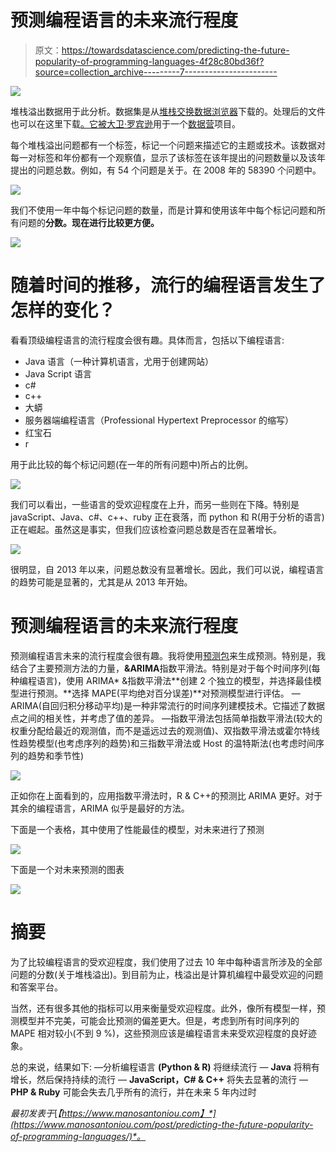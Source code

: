 # 预测编程语言的未来流行程度

> 原文：<https://towardsdatascience.com/predicting-the-future-popularity-of-programming-languages-4f28c80bd36f?source=collection_archive---------7----------------------->

![](img/7cc3cde2dd13f50831823997c2d0461a.png)

堆栈溢出数据用于此分析。数据集是从[堆栈交换数据浏览器](https://data.stackexchange.com/)下载的。处理后的文件也可以在这里下载[。它被](https://gist.github.com/dgrtwo/a30d99baa9b7bfc9f2440b355ddd1f75)[大卫·罗宾逊](https://twitter.com/drob)用于一个[数据营](https://www.datacamp.com/)项目。

每个堆栈溢出问题都有一个标签，标记一个问题来描述它的主题或技术。该数据对每一对标签和年份都有一个观察值，显示了该标签在该年提出的问题数量以及该年提出的问题总数。例如，有 54 个问题是关于。在 2008 年的 58390 个问题中。

![](img/0707b359f124cd0112bd84ec864bd524.png)

我们不使用一年中每个标记问题的数量，而是计算和使用该年中每个标记问题和所有问题的**分数。现在进行比较更方便。**

![](img/58caa1e5b4f8fef915878b5ba68ef42d.png)

# 随着时间的推移，流行的编程语言发生了怎样的变化？

看看顶级编程语言的流行程度会很有趣。具体而言，包括以下编程语言:

*   Java 语言（一种计算机语言，尤用于创建网站）
*   Java Script 语言
*   c#
*   c++
*   大蟒
*   服务器端编程语言（Professional Hypertext Preprocessor 的缩写）
*   红宝石
*   r

用于此比较的每个标记问题(在一年的所有问题中)所占的比例。

![](img/7427ac65807ac56496ffc1e05b25e41a.png)

我们可以看出，一些语言的受欢迎程度在上升，而另一些则在下降。特别是 javaScript、Java、c#、c++、ruby 正在衰落，而 python 和 R(用于分析的语言)正在崛起。虽然这是事实，但我们应该检查问题总数是否在显著增长。

![](img/fd7f1742b1a8d60368c79efa3f18f05f.png)

很明显，自 2013 年以来，问题总数没有显著增长。因此，我们可以说，编程语言的趋势可能是显著的，尤其是从 2013 年开始。

# 预测编程语言的未来流行程度

预测编程语言未来的流行程度会很有趣。我将使用[预测包](https://cran.r-project.org/web/packages/forecast/forecast.pdf)来生成预测。特别是，我结合了主要预测方法的力量，**&ARIMA**指数平滑法。特别是对于每个时间序列(每种编程语言)，使用 ARIMA* &指数平滑法**创建 2 个独立的模型，并选择最佳模型进行预测。**选择 MAPE(平均绝对百分误差)**对预测模型进行评估。
— ARIMA(自回归积分移动平均)是一种非常流行的时间序列建模技术。它描述了数据点之间的相关性，并考虑了值的差异。
—指数平滑法包括简单指数平滑法(较大的权重分配给最近的观测值，而不是遥远过去的观测值)、双指数平滑法或霍尔特线性趋势模型(也考虑序列的趋势)和三指数平滑法或 Host 的温特斯法(也考虑时间序列的趋势和季节性)

![](img/5a068c3cac0c077f9a6f4392726c5821.png)

正如你在上面看到的，应用指数平滑法时，R & C++的预测比 ARIMA 更好。对于其余的编程语言，ARIMA 似乎是最好的方法。

下面是一个表格，其中使用了性能最佳的模型，对未来进行了预测

![](img/8f6e52eed802d6e8584ad75ac9ff2b82.png)

下面是一个对未来预测的图表

![](img/9f1577837b30b2147631b69d9f8c51ce.png)

# 摘要

为了比较编程语言的受欢迎程度，我们使用了过去 10 年中每种语言所涉及的全部问题的分数(关于堆栈溢出)。到目前为止，栈溢出是计算机编程中最受欢迎的问题和答案平台。

当然，还有很多其他的指标可以用来衡量受欢迎程度。此外，像所有模型一样，预测模型并不完美，可能会比预测的偏差更大。但是，考虑到所有时间序列的 MAPE 相对较小(不到 9 %)，这些预测应该是编程语言未来受欢迎程度的良好迹象。

总的来说，结果如下:
—分析编程语言 **(Python & R)** 将继续流行
— **Java** 将稍有增长，然后保持持续的流行
— **JavaScript，C# & C++** 将失去显著的流行
— **PHP & Ruby** 可能会失去几乎所有的流行，并在未来 5 年内过时

*最初发表于*[*【https://www.manosantoniou.com】*](https://www.manosantoniou.com/post/predicting-the-future-popularity-of-programming-languages/)*。*